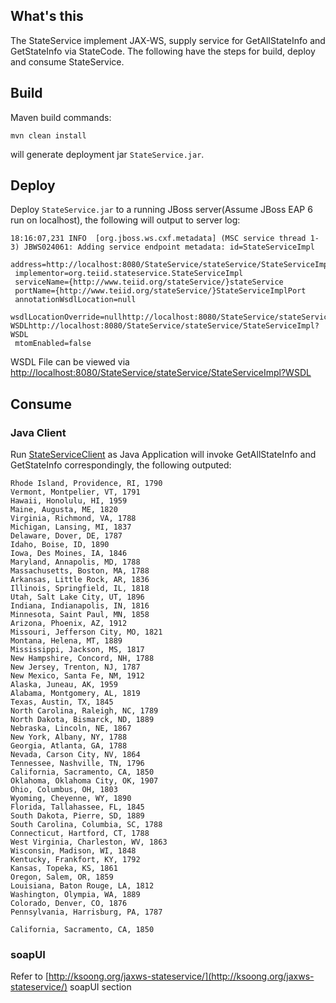 ## What's this

The StateService implement JAX-WS, supply service for GetAllStateInfo and GetStateInfo via StateCode. The following have the steps for build, deploy and consume StateService.

## Build

Maven build commands:

~~~
mvn clean install
~~~

will generate deployment jar `StateService.jar`.

## Deploy

Deploy `StateService.jar` to a running JBoss server(Assume JBoss EAP 6 run on localhost), the following will output to server log:

~~~
18:16:07,231 INFO  [org.jboss.ws.cxf.metadata] (MSC service thread 1-3) JBWS024061: Adding service endpoint metadata: id=StateServiceImpl
 address=http://localhost:8080/StateService/stateService/StateServiceImpl
 implementor=org.teiid.stateservice.StateServiceImpl
 serviceName={http://www.teiid.org/stateService/}stateService
 portName={http://www.teiid.org/stateService/}StateServiceImplPort
 annotationWsdlLocation=null
 wsdlLocationOverride=nullhttp://localhost:8080/StateService/stateService/StateServiceImpl?WSDLhttp://localhost:8080/StateService/stateService/StateServiceImpl?WSDL
 mtomEnabled=false
~~~

WSDL File can be viewed via [http://localhost:8080/StateService/stateService/StateServiceImpl?WSDL](http://localhost:8080/StateService/stateService/StateServiceImpl?WSDL)

## Consume

### Java Client 

Run [StateServiceClient](src/main/java/org/teiid/stateservice/client/StateServiceClient.java) as Java Application will invoke GetAllStateInfo and GetStateInfo correspondingly, the following outputed:

~~~
Rhode Island, Providence, RI, 1790
Vermont, Montpelier, VT, 1791
Hawaii, Honolulu, HI, 1959
Maine, Augusta, ME, 1820
Virginia, Richmond, VA, 1788
Michigan, Lansing, MI, 1837
Delaware, Dover, DE, 1787
Idaho, Boise, ID, 1890
Iowa, Des Moines, IA, 1846
Maryland, Annapolis, MD, 1788
Massachusetts, Boston, MA, 1788
Arkansas, Little Rock, AR, 1836
Illinois, Springfield, IL, 1818
Utah, Salt Lake City, UT, 1896
Indiana, Indianapolis, IN, 1816
Minnesota, Saint Paul, MN, 1858
Arizona, Phoenix, AZ, 1912
Missouri, Jefferson City, MO, 1821
Montana, Helena, MT, 1889
Mississippi, Jackson, MS, 1817
New Hampshire, Concord, NH, 1788
New Jersey, Trenton, NJ, 1787
New Mexico, Santa Fe, NM, 1912
Alaska, Juneau, AK, 1959
Alabama, Montgomery, AL, 1819
Texas, Austin, TX, 1845
North Carolina, Raleigh, NC, 1789
North Dakota, Bismarck, ND, 1889
Nebraska, Lincoln, NE, 1867
New York, Albany, NY, 1788
Georgia, Atlanta, GA, 1788
Nevada, Carson City, NV, 1864
Tennessee, Nashville, TN, 1796
California, Sacramento, CA, 1850
Oklahoma, Oklahoma City, OK, 1907
Ohio, Columbus, OH, 1803
Wyoming, Cheyenne, WY, 1890
Florida, Tallahassee, FL, 1845
South Dakota, Pierre, SD, 1889
South Carolina, Columbia, SC, 1788
Connecticut, Hartford, CT, 1788
West Virginia, Charleston, WV, 1863
Wisconsin, Madison, WI, 1848
Kentucky, Frankfort, KY, 1792
Kansas, Topeka, KS, 1861
Oregon, Salem, OR, 1859
Louisiana, Baton Rouge, LA, 1812
Washington, Olympia, WA, 1889
Colorado, Denver, CO, 1876
Pennsylvania, Harrisburg, PA, 1787

California, Sacramento, CA, 1850
~~~

### soapUI

Refer to [http://ksoong.org/jaxws-stateservice/](http://ksoong.org/jaxws-stateservice/) soapUI section
